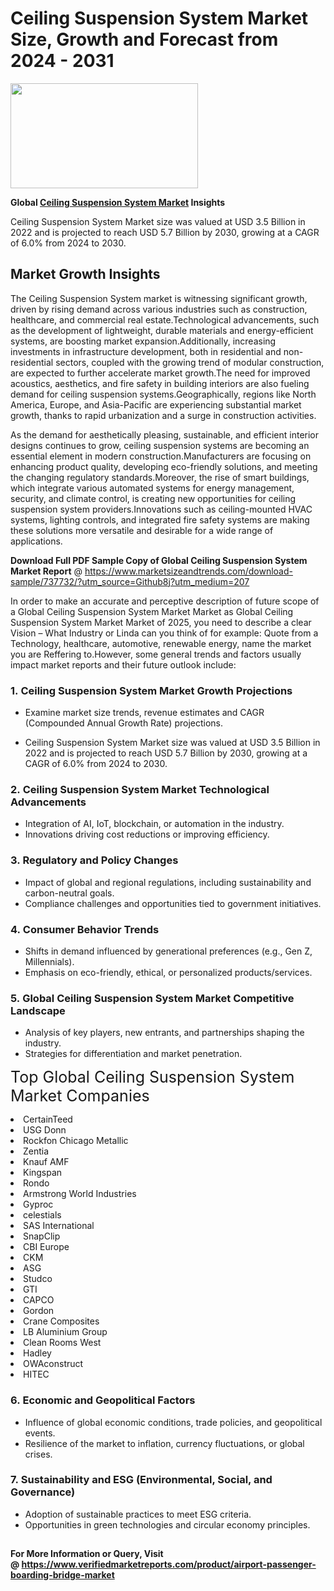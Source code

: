 <H1>Ceiling Suspension System Market Size, Growth and Forecast from 2024 - 2031</H1><img class="aligncenter size-medium wp-image-584254" src="https://thirdeyenews.in/wp-content/uploads/2024/09/Global-Market-Research-300x168.jpeg" alt="" width="300" height="168" /><p><strong>Global&nbsp;<a href="https://www.marketsizeandtrends.com/download-sample/737732/?utm_source=Github8j?utm_medium=207">Ceiling Suspension System Market</a> Insights</strong></p><p>Ceiling Suspension System Market size was valued at USD 3.5 Billion in 2022 and is projected to reach USD 5.7 Billion by 2030, growing at a CAGR of 6.0% from 2024 to 2030.</p><p><h2>Market Growth Insights</h2> <p>The Ceiling Suspension System market is witnessing significant growth, driven by rising demand across various industries such as construction, healthcare, and commercial real estate.Technological advancements, such as the development of lightweight, durable materials and energy-efficient systems, are boosting market expansion.Additionally, increasing investments in infrastructure development, both in residential and non-residential sectors, coupled with the growing trend of modular construction, are expected to further accelerate market growth.The need for improved acoustics, aesthetics, and fire safety in building interiors are also fueling demand for ceiling suspension systems.Geographically, regions like North America, Europe, and Asia-Pacific are experiencing substantial market growth, thanks to rapid urbanization and a surge in construction activities.</p> <p>As the demand for aesthetically pleasing, sustainable, and efficient interior designs continues to grow, ceiling suspension systems are becoming an essential element in modern construction.Manufacturers are focusing on enhancing product quality, developing eco-friendly solutions, and meeting the changing regulatory standards.Moreover, the rise of smart buildings, which integrate various automated systems for energy management, security, and climate control, is creating new opportunities for ceiling suspension system providers.Innovations such as ceiling-mounted HVAC systems, lighting controls, and integrated fire safety systems are making these solutions more versatile and desirable for a wide range of applications.</p> <p><span class=""><strong>Download Full PDF Sample Copy of Global Ceiling Suspension System Market Report</strong> @ <a href="https://www.marketsizeandtrends.com/download-sample/737732/?utm_source=Github8j?utm_medium=207" target="_blank">https://www.marketsizeandtrends.com/download-sample/737732/?utm_source=Github8j?utm_medium=207</a></span></p><p>In order to make an accurate and perceptive description of future scope of a Global&nbsp;Ceiling Suspension System Market Market as Global&nbsp;Ceiling Suspension System Market Market of 2025, you need to describe a clear Vision &ndash; What Industry or Linda can you think of for example: Quote from a Technology, healthcare, automotive, renewable energy, name the market you are Reffering to.However, some general trends and factors usually impact market reports and their future outlook include:</p><h3>1.&nbsp;<strong>Ceiling Suspension System Market Growth Projections</strong></h3><ul><li>Examine market size trends, revenue estimates and CAGR (Compounded Annual Growth Rate) projections.</li><li><p>Ceiling Suspension System Market size was valued at USD 3.5 Billion in 2022 and is projected to reach USD 5.7 Billion by 2030, growing at a CAGR of 6.0% from 2024 to 2030.</p></li></ul><h3>2.&nbsp;<strong>Ceiling Suspension System Market Technological Advancements</strong></h3><ul><li>Integration of AI, IoT, blockchain, or automation in the industry.</li><li>Innovations driving cost reductions or improving efficiency.</li></ul><h3>3.&nbsp;<strong>Regulatory and Policy Changes</strong></h3><ul><li>Impact of global and regional regulations, including sustainability and carbon-neutral goals.</li><li>Compliance challenges and opportunities tied to government initiatives.</li></ul><h3>4.&nbsp;<strong>Consumer Behavior Trends</strong></h3><ul><li>Shifts in demand influenced by generational preferences (e.g., Gen Z, Millennials).</li><li>Emphasis on eco-friendly, ethical, or personalized products/services.</li></ul><h3>5.&nbsp;<strong>Global Ceiling Suspension System Market Competitive Landscape</strong></h3><ul><li>Analysis of key players, new entrants, and partnerships shaping the industry.</li><li>Strategies for differentiation and market penetration.</li></ul><p data-pm-slice="1 1 []"><span style="color: inherit; font-family: inherit; font-size: 25px;">Top Global Ceiling Suspension System Market Companies</span></p><div class="" data-test-id=""><p><li>CertainTeed</li><li> USG Donn</li><li> Rockfon Chicago Metallic</li><li> Zentia</li><li> Knauf AMF</li><li> Kingspan</li><li> Rondo</li><li> Armstrong World Industries</li><li> Gyproc</li><li> celestials</li><li> SAS International</li><li> SnapClip</li><li> CBI Europe</li><li> CKM</li><li> ASG</li><li> Studco</li><li> GTI</li><li> CAPCO</li><li> Gordon</li><li> Crane Composites</li><li> LB Aluminium Group</li><li> Clean Rooms West</li><li> Hadley</li><li> OWAconstruct</li><li> HITEC</li></p></div><h3>6.&nbsp;<strong>Economic and Geopolitical Factors</strong></h3><ul><li>Influence of global economic conditions, trade policies, and geopolitical events.</li><li>Resilience of the market to inflation, currency fluctuations, or global crises.</li></ul><h3>7.&nbsp;<strong>Sustainability and ESG (Environmental, Social, and Governance)</strong></h3><ul><li>Adoption of sustainable practices to meet ESG criteria.</li><li>Opportunities in green technologies and circular economy principles.</li></ul><h2><strong style="font-size: 14px;">For More Information or Query, Visit @&nbsp;</strong><a style="background-color: #ffffff; font-size: 14px;" href="https://www.marketsizeandtrends.com/report/ceiling-suspension-system-market/" target="_blank">https://www.verifiedmarketreports.com/product/airport-passenger-boarding-bridge-market</a></h2>